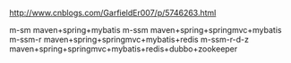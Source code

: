 
http://www.cnblogs.com/GarfieldEr007/p/5746263.html

m-sm maven+spring+mybatis
m-ssm maven+spring+springmvc+mybatis
m-ssm-r maven+spring+springmvc+mybatis+redis
m-ssm-r-d-z maven+spring+springmvc+mybatis+redis+dubbo+zookeeper